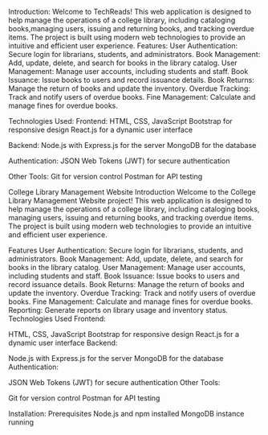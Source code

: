 Introduction:
Welcome to TechReads! This web application is designed to help manage the operations of a college library, including cataloging books,managing users, issuing and returning books, and tracking overdue items. The project is built using modern web technologies to provide an intuitive and efficient user experience.
Features:
User Authentication: Secure login for librarians, students, and administrators.
Book Management: Add, update, delete, and search for books in the library catalog.
User Management: Manage user accounts, including students and staff.
Book Issuance: Issue books to users and record issuance details.
Book Returns: Manage the return of books and update the inventory.
Overdue Tracking: Track and notify users of overdue books.
Fine Management: Calculate and manage fines for overdue books.

Technologies Used:
Frontend:
HTML, CSS, JavaScript
Bootstrap for responsive design
React.js for a dynamic user interface

Backend:
Node.js with Express.js for the server
MongoDB for the database

Authentication:
JSON Web Tokens (JWT) for secure authentication

Other Tools:
Git for version control
Postman for API testing


College Library Management Website
Introduction
Welcome to the College Library Management Website project! This web application is designed to help manage the operations of a college library, including cataloging books, managing users, issuing and returning books, and tracking overdue items. The project is built using modern web technologies to provide an intuitive and efficient user experience.

Features
User Authentication: Secure login for librarians, students, and administrators.
Book Management: Add, update, delete, and search for books in the library catalog.
User Management: Manage user accounts, including students and staff.
Book Issuance: Issue books to users and record issuance details.
Book Returns: Manage the return of books and update the inventory.
Overdue Tracking: Track and notify users of overdue books.
Fine Management: Calculate and manage fines for overdue books.
Reporting: Generate reports on library usage and inventory status.
Technologies Used
Frontend:

HTML, CSS, JavaScript
Bootstrap for responsive design
React.js for a dynamic user interface
Backend:

Node.js with Express.js for the server
MongoDB for the database
Authentication:

JSON Web Tokens (JWT) for secure authentication
Other Tools:

Git for version control
Postman for API testing

Installation:
Prerequisites
Node.js and npm installed
MongoDB instance running
